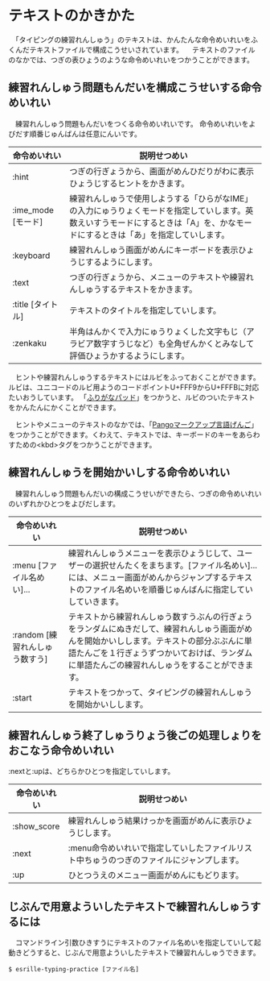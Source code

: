 # テキストのかきかた

　「タイピングの￹練習￺れんしゅう￻」のテキストは、かんたんな￹命令￺めいれい￻をふくんだテキストファイルで￹構成￺こうせい￻されています。
　テキストのファイルのなかでは、つぎの￹表￺ひょう￻のような￹命令￺めいれい￻をつかうことができます。

## ￹練習￺れんしゅう￻￹問題￺もんだい￻を￹構成￺こうせい￻する￹命令￺めいれい￻

　￹練習￺れんしゅう￻￹問題￺もんだい￻をつくる￹命令￺めいれい￻です。
￹命令￺めいれい￻をよびだす￹順番￺じゅんばん￻は￹任意￺にんい￻です。

￹命令￺めいれい￻ | ￹説明￺せつめい￻
---|---
:hint | つぎの￹行￺ぎょう￻から、￹画面￺がめん￻ひだりがわに￹表示￺ひょうじ￻するヒントをかきます。
:ime_mode [モード] | ￹練習￺れんしゅう￻で￹使用￺しよう￻する「ひらがなIME」の￹入力￺にゅうりょく￻モードを￹指定￺してい￻します。￹英数￺えいすう￻モードにするときは「A」を、かなモードにするときは「あ」を￹指定￺してい￻します。
:keyboard | ￹練習￺れんしゅう￻￹画面￺がめん￻にキーボードを￹表示￺ひょうじ￻するようにします。
:text | つぎの￹行￺ぎょう￻から、メニューのテキストや￹練習￺れんしゅう￻するテキストをかきます。
:title [タイトル] | テキストのタイトルを￹指定￺してい￻します。
:zenkaku | ￹半角￺はんかく￻で￹入力￺にゅうりょく￻した￹文字￺もじ￻（アラビア￹数字￺すうじ￻など）も￹全角￺ぜんかく￻とみなして￹評価￺ひょうか￻するようにします。

　ヒントや￹練習￺れんしゅう￻するテキストにはルビをふっておくことができます。
ルビは、ユニコードのルビ￹用￺よう￻のコードポイントU+FFF9からU+FFFBに￹対応￺たいおう￻しています。
「[ふりがなパッド](https://github.com/esrille/furiganapad)」をつかうと、ルビのついたテキストをかんたんにかくことができます。

　ヒントやメニューのテキストのなかでは、「[Pangoマークアップ￹言語￺げんご￻](https://developer.gnome.org/pygtk/stable/pango-markup-language.html)」をつかうことができます。くわえて、テキストでは、キーボードのキーをあらわすための&lt;kbd&gt;タグをつかうことができます。

## ￹練習￺れんしゅう￻を￹開始￺かいし￻する￹命令￺めいれい￻

　￹練習￺れんしゅう￻￹問題￺もんだい￻の￹構成￺こうせい￻ができたら、つぎの￹命令￺めいれい￻のいずれかひとつをよびだします。

￹命令￺めいれい￻ | ￹説明￺せつめい￻
---|---
:menu [ファイル￹名￺めい￻]... | ￹練習￺れんしゅう￻メニューを￹表示￺ひょうじ￻して、ユーザーの￹選択￺せんたく￻をまちます。[ファイル￹名￺めい￻]...には、メニュー￹画面￺がめん￻からジャンプするテキストのファイル￹名￺めい￻を￹順番￺じゅんばん￻に￹指定￺してい￻していきます。
:random [￹練習￺れんしゅう￻￹数￺すう￻] | テキストから￹練習￺れんしゅう￻￹数￺すう￻ぶんの￹行￺ぎょう￻をランダムにぬきだして、￹練習￺れんしゅう￻￹画面￺がめん￻を￹開始￺かいし￻します。テキストの￹部分￺ぶぶん￻に￹単語￺たんご￻を１￹行￺ぎょう￻ずつかいておけば、ランダムに￹単語￺たんご￻の￹練習￺れんしゅう￻をすることができます。
:start | テキストをつかって、タイピングの￹練習￺れんしゅう￻を￹開始￺かいし￻します。

## ￹練習￺れんしゅう￻￹終了￺しゅうりょう￻￹後￺ご￻の￹処理￺しょり￻をおこなう￹命令￺めいれい￻

:nextと:upは、どちらかひとつを￹指定￺してい￻します。

￹命令￺めいれい￻ | ￹説明￺せつめい￻
---|---
:show_score | ￹練習￺れんしゅう￻￹結果￺けっか￻を￹画面￺がめん￻に￹表示￺ひょうじ￻します。
:next | :menu￹命令￺めいれい￻で￹指定￺してい￻したファイルリスト￹中￺ちゅう￻のつぎのファイルにジャンプします。
:up | ひとつうえのメニュー￹画面￺がめん￻にもどります。

## じぶんで￹用意￺ようい￻したテキストで￹練習￺れんしゅう￻するには

　コマンドライン￹引数￺ひきすう￻にテキストのファイル￹名￺めい￻を￹指定￺してい￻して￹起動￺きどう￻すると、じぶんで￹用意￺ようい￻したテキストで￹練習￺れんしゅう￻できます。

```
$ esrille-typing-practice [ファイル名]
```
